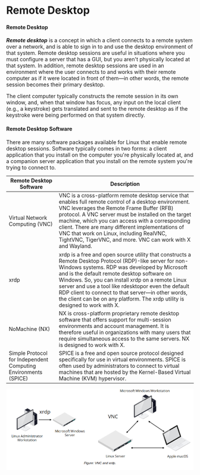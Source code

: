 # Remote Desktop

#### Remote Desktop

_**Remote desktop**_ is a concept in which a client connects to a remote system over a network, and is able to sign in to and use the desktop environment of that system. Remote desktop sessions are useful in situations where you must configure a server that has a GUI, but you aren't physically located at that system. In addition, remote desktop sessions are used in an environment where the user connects to and works with their remote computer as if it were located in front of them—in other words, the remote session becomes their primary desktop.

The client computer typically constructs the remote session in its own window, and, when that window has focus, any input on the local client (e.g., a keystroke) gets translated and sent to the remote desktop as if the keystroke were being performed on that system directly.

#### Remote Desktop Software

There are many software packages available for Linux that enable remote desktop sessions. Software typically comes in two forms: a client application that you install on the computer you're physically located at, and a companion server application that you install on the remote system you're trying to connect to.

Remote Desktop Software | Description
-------- | -------
Virtual Network Computing (VNC) | VNC is a cross-platform remote desktop service that enables full remote control of a desktop environment. VNC leverages the Remote Frame Buffer (RFB) protocol. A VNC server must be installed on the target machine, which you can access with a corresponding client. There are many different implementations of VNC that work on Linux, including RealVNC, TightVNC, TigerVNC, and more. VNC can work with X and Wayland.
xrdp | xrdp is a free and open source utility that constructs a Remote Desktop Protocol (RDP)-like server for non-Windows systems. RDP was developed by Microsoft and is the default remote desktop software on Windows. So, you can install xrdp on a remote Linux server and use a tool like rdesktopor even the default RDP client to connect to that server—in other words, the client can be on any platform. The xrdp utility is designed to work with X.
NoMachine (NX) | NX is cross-platform proprietary remote desktop software that offers support for multi-session environments and account management. It is therefore useful in organizations with many users that require simultaneous access to the same servers. NX is designed to work with X.
Simple Protocol for Independent Computing Environments (SPICE) | SPICE is a free and open source protocol designed specifically for use in virtual environments. SPICE is often used by administrators to connect to virtual machines that are hosted by the Kernel-Based Virtual Machine (KVM) hypervisor.

![](./img/remotedesktop.png)